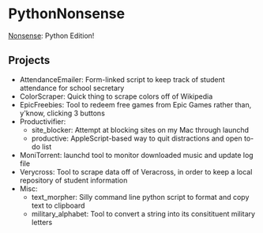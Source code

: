 # PythonNonsense

[Nonsense](https://gist.github.com/Nathansbud/a765ed74fd458035e417937da689b990): Python Edition!

## Projects
- AttendanceEmailer: Form-linked script to keep track of student attendance for school secretary 
- ColorScraper: Quick thing to scrape colors off of Wikipedia
- EpicFreebies: Tool to redeem free games from Epic Games rather than, y'know, clicking 3 buttons
- Productivifier: 
    - site_blocker: Attempt at blocking sites on my Mac through launchd
    - productive: AppleScript-based way to quit distractions and open to-do list
- MoniTorrent: launchd tool to monitor downloaded music and update log file
- Verycross: Tool to scrape data off of Veracross, in order to keep a local repository of student information
- Misc:
    - text_morpher: Silly command line python script to format and copy text to clipboard
    - military_alphabet: Tool to convert a string into its consitituent military letters 

